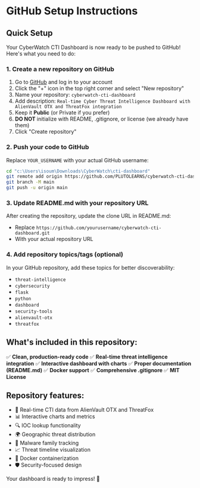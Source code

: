 # GitHub Setup Instructions

## Quick Setup

Your CyberWatch CTI Dashboard is now ready to be pushed to GitHub! Here's what you need to do:

### 1. Create a new repository on GitHub
1. Go to [GitHub](https://github.com) and log in to your account
2. Click the "+" icon in the top right corner and select "New repository"
3. Name your repository: `cyberwatch-cti-dashboard`
4. Add description: `Real-time Cyber Threat Intelligence Dashboard with AlienVault OTX and ThreatFox integration`
5. Keep it **Public** (or Private if you prefer)
6. **DO NOT** initialize with README, .gitignore, or license (we already have them)
7. Click "Create repository"

### 2. Push your code to GitHub
Replace `YOUR_USERNAME` with your actual GitHub username:

```bash
cd "c:\Users\isoum\Downloads\CyberWatch\cti-dashboard"
git remote add origin https://github.com/PLUTOLEARNS/cyberwatch-cti-dashboard.git
git branch -M main
git push -u origin main
```

### 3. Update README.md with your repository URL
After creating the repository, update the clone URL in README.md:
- Replace `https://github.com/yourusername/cyberwatch-cti-dashboard.git` 
- With your actual repository URL

### 4. Add repository topics/tags (optional)
In your GitHub repository, add these topics for better discoverability:
- `threat-intelligence`
- `cybersecurity`
- `flask`
- `python`
- `dashboard`
- `security-tools`
- `alienvault-otx`
- `threatfox`

## What's included in this repository:

✅ **Clean, production-ready code**
✅ **Real-time threat intelligence integration**
✅ **Interactive dashboard with charts**
✅ **Proper documentation (README.md)**
✅ **Docker support**
✅ **Comprehensive .gitignore**
✅ **MIT License**

## Repository features:
- 🎯 Real-time CTI data from AlienVault OTX and ThreatFox
- 📊 Interactive charts and metrics
- 🔍 IOC lookup functionality  
- 🌍 Geographic threat distribution
- 🦠 Malware family tracking
- 📈 Threat timeline visualization
- 🐳 Docker containerization
- 🛡️ Security-focused design

Your dashboard is ready to impress! 🚀
